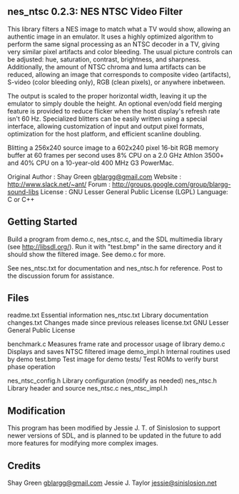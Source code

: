 nes_ntsc 0.2.3: NES NTSC Video Filter
-------------------------------------
This library filters a NES image to match what a TV would show, allowing
an authentic image in an emulator. It uses a highly optimized algorithm
to perform the same signal processing as an NTSC decoder in a TV, giving
very similar pixel artifacts and color bleeding. The usual picture
controls can be adjusted: hue, saturation, contrast, brightness, and
sharpness. Additionally, the amount of NTSC chroma and luma artifacts
can be reduced, allowing an image that corresponds to composite video
(artifacts), S-video (color bleeding only), RGB (clean pixels), or
anywhere inbetween.

The output is scaled to the proper horizontal width, leaving it up the
emulator to simply double the height. An optional even/odd field merging
feature is provided to reduce flicker when the host display's refresh
rate isn't 60 Hz. Specialized blitters can be easily written using a
special interface, allowing customization of input and output pixel
formats, optimization for the host platform, and efficient scanline
doubling.

Blitting a 256x240 source image to a 602x240 pixel 16-bit RGB memory
buffer at 60 frames per second uses 8% CPU on a 2.0 GHz Athlon 3500+ and
40% CPU on a 10-year-old 400 MHz G3 PowerMac.

Original Author  : Shay Green <gblargg@gmail.com>
Website : http://www.slack.net/~ant/
Forum   : http://groups.google.com/group/blargg-sound-libs
License : GNU Lesser General Public License (LGPL)
Language: C or C++


Getting Started
---------------
Build a program from demo.c, nes_ntsc.c, and the SDL multimedia library
(see http://libsdl.org/). Run it with "test.bmp" in the same directory
and it should show the filtered image. See demo.c for more.

See nes_ntsc.txt for documentation and nes_ntsc.h for reference. Post to
the discussion forum for assistance.


Files
-----
readme.txt          Essential information
nes_ntsc.txt        Library documentation
changes.txt         Changes made since previous releases
license.txt         GNU Lesser General Public License

benchmark.c         Measures frame rate and processor usage of library
demo.c              Displays and saves NTSC filtered image
demo_impl.h         Internal routines used by demo
test.bmp            Test image for demo
tests/              Test ROMs to verify burst phase operation

nes_ntsc_config.h   Library configuration (modify as needed)
nes_ntsc.h          Library header and source
nes_ntsc.c
nes_ntsc_impl.h

Modification
------------
This program has been modified by Jessie J. T. of Sinislosion to support
newer versions of SDL, and is planned to be updated in the future to add
more features for modifying more complex images.

Credits
-------
Shay Green <gblargg@gmail.com>
Jessie J. Taylor <jessie@sinislosion.net>
